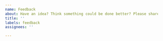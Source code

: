 ```yaml
---
name: Feedback
about: Have an idea? Think something could be done better? Please share your thoughts!
title: ''
labels: feedback
assignees: ''

---
```


